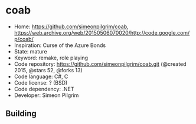# coab

- Home: https://github.com/simeonpilgrim/coab, https://web.archive.org/web/20150506070020/http://code.google.com/p/coab/
- Inspiration: Curse of the Azure Bonds
- State: mature
- Keyword: remake, role playing
- Code repository: https://github.com/simeonpilgrim/coab.git (@created 2015, @stars 52, @forks 13)
- Code language: C#, C
- Code license: ? (BSD)
- Code dependency: .NET
- Developer: Simeon Pilgrim

## Building
